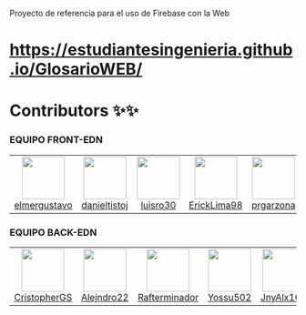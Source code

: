 Proyecto de referencia para el uso de Firebase con la Web

# https://estudiantesingenieria.github.io/GlosarioWEB/

# Contributors ✨✨

### EQUIPO FRONT-EDN

<table><tbody><tr><td align="center" valign="top" width="11%">
<a href="https://github.com/elmergustavo">
<img src="https://github.com/elmergustavo.png?s=75" width="75" height="75"><br />
elmergustavo
</a>
</td><td align="center" valign="top" width="11%">
<a href="https://github.com/danieltistoj">
<img src="https://avatars.githubusercontent.com/u/42653664?v=4" width="75" height="75"><br />
danieltistoj
</a>
</td><td align="center" valign="top" width="11%">
<a href="https://github.com/luisro30">
<img src="https://avatars.githubusercontent.com/u/38712078?v=4" width="75" height="75"><br />
luisro30
</a>
</td><td align="center" valign="top" width="11%">
<a href="https://github.com/ErickLima98">
<img src="https://avatars.githubusercontent.com/u/48220959?v=4" width="75" height="75"><br />
ErickLima98
</a>
</td><td align="center" valign="top" width="11%">
<a href="https://github.com/prgarzona">
<img src="https://avatars.githubusercontent.com/u/19828961?v=4" width="75" height="75"><br />
prgarzona
</a>
</td></tr></tbody></table>

### EQUIPO BACK-EDN


<table><tbody><tr><td align="center" valign="top" width="11%">
<a href="https://github.com/CristopherGS">
<img src="https://avatars.githubusercontent.com/u/38511982?v=4" width="75" height="75"><br />
CristopherGS
</a>
</td><td align="center" valign="top" width="11%">
<a href="https://github.com/Alejndro22">
<img src="https://avatars.githubusercontent.com/u/38710085?v=4" width="75" height="75"><br />
Alejndro22
</a>
</td><td align="center" valign="top" width="11%">
<a href="https://github.com/Rafterminador">
<img src="https://avatars.githubusercontent.com/u/38712097?v=4" width="75" height="75"><br />
Rafterminador
</a>
</td><td align="center" valign="top" width="11%">
<a href="https://github.com/Yossu502">
<img src="https://avatars.githubusercontent.com/u/42630284?v=4" width="75" height="75"><br />
Yossu502
</a>
</td><td align="center" valign="top" width="11%">
<a href="https://github.com/JnyAlx100">
<img src="https://avatars.githubusercontent.com/u/38715956?v=4" width="75" height="75"><br />
JnyAlx100
</a>
</td></tr></tbody></table>


